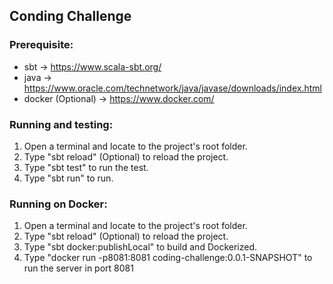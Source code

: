 ## Conding Challenge 

### Prerequisite:
 * sbt -> https://www.scala-sbt.org/ <enter>
 * java -> https://www.oracle.com/technetwork/java/javase/downloads/index.html
 * docker (Optional) -> https://www.docker.com/

### Running and testing:
 1. Open a terminal and locate to the project's root folder.
 2. Type "sbt reload" (Optional) to reload the project.
 3. Type "sbt test" to run the test.
 4. Type "sbt run" to run.

 ### Running on Docker:
 1. Open a terminal and locate to the project's root folder.
 2. Type "sbt reload" (Optional) to reload the project.
 3. Type "sbt docker:publishLocal" to build and Dockerized.
 4. Type "docker run -p8081:8081 coding-challenge:0.0.1-SNAPSHOT" to run the server in port 8081